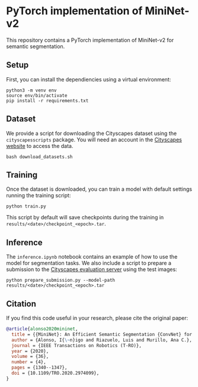 # PyTorch implementation of MiniNet-v2

This repository contains a PyTorch implementation of MiniNet-v2 for semantic segmentation.

## Setup

First, you can install the dependiencies using a virtual environment:

```
python3 -m venv env
source env/bin/activate
pip install -r requirements.txt
```

## Dataset

We provide a script for downloading the Cityscapes dataset using the `cityscapesscripts` package. You will need an account in the [Cityscapes website](https://www.cityscapes-dataset.com/) to access the data.

```
bash download_datasets.sh
```

## Training

Once the dataset is downloaded, you can train a model with default settings running the training script:

```
python train.py
```

This script by default will save checkpoints during the training in `results/<date>/checkpoint_<epoch>.tar`.

## Inference

The `inference.ipynb` notebook contains an example of how to use the model for segmentation tasks. We also include a script to prepare a submission to the [Cityscapes evaluation server](https://www.cityscapes-dataset.com/benchmarks/#scene-labeling-taskttps://www.cityscapes-dataset.com) using the test images:

```
python prepare_submission.py --model-path results/<date>/checkpoint_<epoch>.tar
```

## Citation

If you find this code useful in your research, please cite the original paper:

```bibtex
@article{alonso2020mininet,
  title = {{MiniNet}: An Efficient Semantic Segmentation {ConvNet} for Real-Time Robotic Applications},
  author = {Alonso, I{\~n}igo and Riazuelo, Luis and Murillo, Ana C.},
  journal = {IEEE Transactions on Robotics (T-RO)},
  year = {2020},
  volume = {36},
  number = {4},
  pages = {1340--1347},
  doi = {10.1109/TRO.2020.2974099},
}
```
